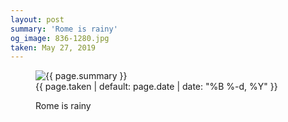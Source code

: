 ```yaml
---
layout: post
summary: 'Rome is rainy'
og_image: 836-1280.jpg
taken: May 27, 2019
---
```


<figure class="post">
 <img alt="{{ page.summary }}" sizes="(min-width: 700px) 50vw, calc(100vw - 2rem)" src="{{ site.assets_url }}/836-640.jpg" srcset="{{ site.assets_url }}/836-320.jpg 320w, {{ site.assets_url }}/836-640.jpg 640w, {{ site.assets_url }}/836-960.jpg 960w, {{ site.assets_url }}/836-1280.jpg 1280w"/>
 <figcaption>
  <time>
   {{ page.taken | default: page.date | date: "%B %-d, %Y" }}
  </time>
  <p>
   Rome is rainy
  </p>
 </figcaption>
</figure>
